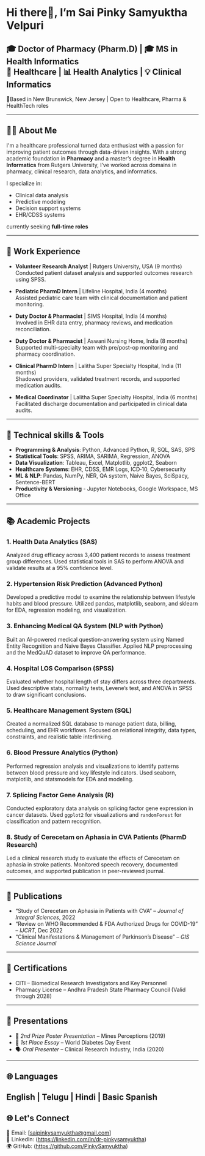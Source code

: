 <!-- 👩‍💻 HEADER -->
# Hi there👋, I’m Sai Pinky Samyuktha Velpuri

🎓 Doctor of Pharmacy (Pharm.D) | 🎓 MS in Health Informatics  
💊 Healthcare | 📊 Health Analytics | 💡 Clinical Informatics
---
📍Based in New Brunswick, New Jersey | Open to Healthcare, Pharma & HealthTech roles

---

## 👩‍⚕️ About Me

I'm a healthcare professional turned data enthusiast with a passion for improving patient outcomes through data-driven insights. With a strong academic foundation in **Pharmacy** and a master’s degree in **Health Informatics** from Rutgers University, I’ve worked across domains in pharmacy, clinical research, data analytics, and informatics.

I specialize in:
- Clinical data analysis
- Predictive modeling
- Decision support systems
- EHR/CDSS systems

currently seeking **full-time roles**

---

## 💼 Work Experience

- **Volunteer Research Analyst** | Rutgers University, USA (9 months)  
  Conducted patient dataset analysis and supported outcomes research using SPSS.

- **Pediatric PharmD Intern** | Lifeline Hospital, India (4 months)  
  Assisted pediatric care team with clinical documentation and patient monitoring.

- **Duty Doctor & Pharmacist** | SIMS Hospital, India (4 months)  
  Involved in EHR data entry, pharmacy reviews, and medication reconciliation.

- **Duty Doctor & Pharmacist** | Aswani Nursing Home, India (8 months)  
  Supported multi-specialty team with pre/post-op monitoring and pharmacy coordination.

- **Clinical PharmD Intern** | Lalitha Super Specialty Hospital, India (11 months)  
  Shadowed providers, validated treatment records, and supported medication audits.

- **Medical Coordinator** | Lalitha Super Specialty Hospital, India (6 months)  
  Facilitated discharge documentation and participated in clinical data audits.
---

## 🔧 Technical skills & Tools                              
- **Programming & Analysis**: Python, Advanced Python, R, SQL, SAS, SPS
- **Statistical Tools**: SPSS, ARIMA, SARIMA, Regression, ANOVA
- **Data Visualization**: Tableau, Excel, Matplotlib, ggplot2, Seaborn  
- **Healthcare Systems**: EHR, CDSS, EMR Logs, ICD‑10, Cybersecurity
- **ML & NLP**: Pandas, NumPy, NER, QA system, Naive Bayes, SciSpacy, Sentence-BERT
- **Productivity & Versioning** - Jupyter Notebooks, Google Workspace, MS Office
---

## 📚 Academic Projects

### 1. Health Data Analytics (SAS)
Analyzed drug efficacy across 3,400 patient records to assess treatment group differences. Used statistical tools in SAS to perform ANOVA and validate results at a 95% confidence level.

### 2. Hypertension Risk Prediction (Advanced Python)
Developed a predictive model to examine the relationship between lifestyle habits and blood pressure. Utilized pandas, matplotlib, seaborn, and sklearn for EDA, regression modeling, and visualization.

### 3. Enhancing Medical QA System (NLP with Python)
Built an AI-powered medical question-answering system using Named Entity Recognition and Naive Bayes Classifier. Applied NLP preprocessing and the MedQuAD dataset to improve QA performance.

### 4. Hospital LOS Comparison (SPSS)
Evaluated whether hospital length of stay differs across three departments. Used descriptive stats, normality tests, Levene’s test, and ANOVA in SPSS to draw significant conclusions.

### 5. Healthcare Management System (SQL)
Created a normalized SQL database to manage patient data, billing, scheduling, and EHR workflows. Focused on relational integrity, data types, constraints, and realistic table interlinking.

### 6. Blood Pressure Analytics (Python)
Performed regression analysis and visualizations to identify patterns between blood pressure and key lifestyle indicators. Used seaborn, matplotlib, and statsmodels for EDA and modeling.

### 7. Splicing Factor Gene Analysis (R)
Conducted exploratory data analysis on splicing factor gene expression in cancer datasets. Used `ggplot2` for visualizations and `randomForest` for classification and pattern recognition.

### 8. Study of Cerecetam on Aphasia in CVA Patients (PharmD Research)
Led a clinical research study to evaluate the effects of Cerecetam on aphasia in stroke patients. Monitored speech recovery, documented outcomes, and supported publication in peer-reviewed journal.

---

## 📄 Publications

- “Study of Cerecetam on Aphasia in Patients with CVA” – *Journal of Integral Sciences*, 2022  
- “Review on WHO Recommended & FDA Authorized Drugs for COVID-19” – *IJCRT*, Dec 2022  
- “Clinical Manifestations & Management of Parkinson’s Disease” – *GIS Science Journal*
---

## 🧾 Certifications

- CITI – Biomedical Research Investigators and Key Personnel  
- Pharmacy License – Andhra Pradesh State Pharmacy Council (Valid through 2028)
---

## 🎤 Presentations

- 🥈 *2nd Prize Poster Presentation* – Mines Perceptions (2019)  
- 🥇 *1st Place Essay* – World Diabetes Day Event  
- 🗣️ *Oral Presenter* – Clinical Research Industry, India (2020)

---

## 🌐 Languages

English | Telugu | Hindi | Basic Spanish
---

## 🌐 Let's Connect

📧 Email: [saipinkysamyuktha@gmail.com]  
🔗 LinkedIn: (https://linkedin.com/in/dr-pinkysamyuktha)  
🌍 GitHub: (https://github.com/PinkySamyuktha)
